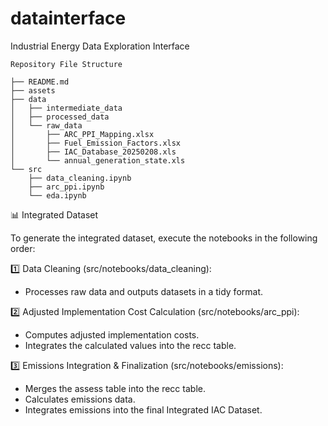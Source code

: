 # datainterface
Industrial Energy Data Exploration Interface

```
Repository File Structure

├── README.md
├── assets
├── data
│   ├── intermediate_data
│   ├── processed_data
│   └── raw_data
│       ├── ARC_PPI_Mapping.xlsx
│       ├── Fuel_Emission_Factors.xlsx
│       ├── IAC_Database_20250208.xls
│       └── annual_generation_state.xls
└── src
    ├── data_cleaning.ipynb
    ├── arc_ppi.ipynb
    └── eda.ipynb
```

📊 Integrated Dataset

To generate the integrated dataset, execute the notebooks in the following order:

1️⃣ Data Cleaning (src/notebooks/data_cleaning):
* Processes raw data and outputs datasets in a tidy format.

2️⃣ Adjusted Implementation Cost Calculation (src/notebooks/arc_ppi):
* Computes adjusted implementation costs.
* Integrates the calculated values into the recc table.

3️⃣ Emissions Integration & Finalization (src/notebooks/emissions):
* Merges the assess table into the recc table.
* Calculates emissions data.
* Integrates emissions into the final Integrated IAC Dataset.